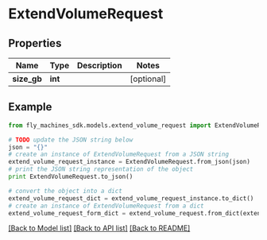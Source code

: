 # ExtendVolumeRequest


## Properties
Name | Type | Description | Notes
------------ | ------------- | ------------- | -------------
**size_gb** | **int** |  | [optional] 

## Example

```python
from fly_machines_sdk.models.extend_volume_request import ExtendVolumeRequest

# TODO update the JSON string below
json = "{}"
# create an instance of ExtendVolumeRequest from a JSON string
extend_volume_request_instance = ExtendVolumeRequest.from_json(json)
# print the JSON string representation of the object
print ExtendVolumeRequest.to_json()

# convert the object into a dict
extend_volume_request_dict = extend_volume_request_instance.to_dict()
# create an instance of ExtendVolumeRequest from a dict
extend_volume_request_form_dict = extend_volume_request.from_dict(extend_volume_request_dict)
```
[[Back to Model list]](../README.md#documentation-for-models) [[Back to API list]](../README.md#documentation-for-api-endpoints) [[Back to README]](../README.md)


